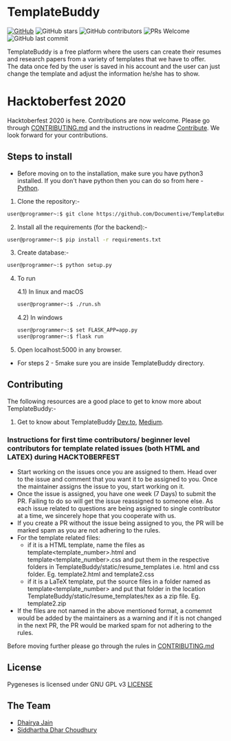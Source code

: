 # TemplateBuddy

[![GitHub](https://img.shields.io/github/license/Documentive/TemplateBuddy)](https://github.com/Documentive/TemplateBuddy/blob/master/LICENSE)  ![GitHub stars](https://img.shields.io/github/stars/Documentive/TemplateBuddy?style=plastic)  ![GitHub contributors](https://img.shields.io/github/contributors/Documentive/TemplateBuddy)  ![PRs Welcome](https://img.shields.io/badge/PRs-welcome-brightgreen.svg)  ![GitHub last commit](https://img.shields.io/github/last-commit/Documentive/TemplateBuddy)

TemplateBuddy is a free platform where the users can create their resumes and research papers from a variety of templates that we have to offer.   
The data once fed by the user is saved in his account and the user can just change the template and adjust the information he/she has to show.

# Hacktoberfest 2020

Hacktoberfest 2020 is here. Contributions are now welcome. Please go through [CONTRIBUTING.md](./CONTRIBUTING.md) and the instructions in readme [Contribute](#contribute). We look forward for your contributions.

## Steps to install

- Before moving on to the installation, make sure you have python3 installed. If you don't have python then you can do so from here - <a href="https://python.org">Python</a>.

1) Clone the repository:-

```bash
user@programmer~:$ git clone https://github.com/Documentive/TemplateBuddy
```

2) Install all the requirements (for the backend):-

```bash
user@programmer~:$ pip install -r requirements.txt
```

3) Create database:- 

```bash
user@programmer~:$ python setup.py 
```

4) To run

	4.1) In linux and macOS

	```bash
	user@programmer~:$ ./run.sh
	```

	4.2) In windows

	```bash
	user@programmer~:$ set FLASK_APP=app.py
	user@programmer~:$ flask run
	```

5) Open localhost:5000 in any browser.

- For steps 2 - 5make sure you are inside TemplateBuddy directory.

## Contributing
<span id="contribute"></span>
The following resources are a good place to get to know more about TemplateBuddy:-

1) Get to know about TemplateBuddy <a href="https://dev.to/documentive/get-to-know-about-templatebuddy-2ooi">Dev.to</a>, <a href="https://medium.com/oss-build/get-to-know-about-templatebuddy-7717aea13bcf">Medium</a>.   

### Instructions for first time contributors/ beginner level contributors for template related issues (both HTML and LATEX) during HACKTOBERFEST

- Start working on the issues once you are assigned to them. Head over to the issue and comment that you want it to be assigned to you. Once the maintainer assigns the issue to you, start working on it.
- Once the issue is assigned, you have one week (7 Days) to submit the PR. Failing to do so will get the issue reassigned to someone else. As each issue related to questions are being assigned to single contributor at a time, we sincerely hope that you cooperate with us.
- If you create a PR without the issue being assigned to you, the PR will be marked spam as you are not adhering to the rules.   
- For the template related files:
	- if it is a HTML template, name the files as template<template_number>.html and template<template_number>.css and put them in the respective folders in TemplateBuddy/static/resume_templates i.e. html and css folder. Eg. template2.html and template2.css   
	- if it is a LaTeX template, put the source files in a folder named as template<template_number> and put that folder in the location TemplateBuddy/static/resume_templates/tex as a zip file. Eg. template2.zip
- If the files are not named in the above mentioned format, a comemnt would be added by the maintainers as a warning and if it is not changed in the next PR, the PR would be marked spam for not adhering to the rules.


Before moving further please go through the rules in [CONTRIBUTING.md](./CONTRIBUTING.md)  

## License

Pygeneses is licensed under GNU GPL v3 [LICENSE](./LICENSE)

## The Team

- [Dhairya Jain](https://github.com/dhairyaj)
- [Siddhartha Dhar Choudhury](https://github.com/frankhart2018)
